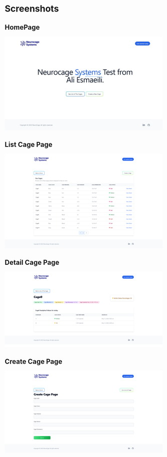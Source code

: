 # Screenshots

## HomePage
![HomePage](./screen.jpg)

## List Cage Page
![List Cage Page](./ListCagePage.png)

## Detail Cage Page
![Detail Cage Page](./DetailCagePage.png)

## Create Cage Page
![Create Cage Page](./CreateCagePage.png)